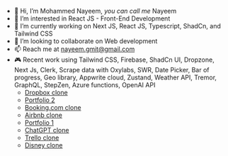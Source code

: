 - 👋 Hi, I’m Mohammed Nayeem, _you can call me_ Nayeem
- 👀 I’m interested in React JS - Front-End Development
- 🌱 I’m currently working on Next JS, React JS, Typescript, ShadCn, and Tailwind CSS
- 💞️ I’m looking to collaborate on Web development
- 📫 Reach me at nayeem.gmit@gmail.com
- 🎮 Recent work using Tailwind CSS, Firebase, ShadCn UI, Dropzone, Next Js, Clerk, Scrape data with Oxylabs, SWR, Date Picker, Bar of progress, Geo library, Appwrite cloud, Zustand, Weather API, Tremor, GraphQL, StepZen, Azure functions, OpenAI API
     - [Dropbox clone](https://dropbox-itsmohammednayeem.vercel.app/)
     - [Portfolio 2](https://portfolio-2-0-itsmohammednayeem.vercel.app/)
     - [Booking.com clone](https://booking-clone-neon.vercel.app/)
     - [Airbnb clone](https://airbnb-itsmohammednayeem.vercel.app/)
     - [Portfolio 1](https://resume-itsmohammednayeem.vercel.app/)
     - [ChatGPT clone](https://chatgpt-messenger-itsmohammednayeem.vercel.app/)
     - [Trello clone](https://trello-appwrite-clone-itsmohammednayeem.vercel.app/)
     - [Disney clone](https://disney-clone-itsmohammednayeem.vercel.app/)

<!---
itsMohammedNayeem/itsMohammedNayeem is a ✨ special ✨ repository because its `README.md` (this file) appears on your GitHub profile.
You can click the Preview link to take a look at your changes.
--->
